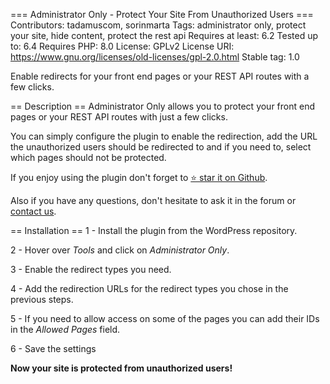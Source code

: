=== Administrator Only - Protect Your Site From Unauthorized Users ===
Contributors: tadamuscom, sorinmarta
Tags: administrator only, protect your site, hide content, protect the rest api
Requires at least: 6.2
Tested up to: 6.4
Requires PHP: 8.0
License: GPLv2
License URI: https://www.gnu.org/licenses/old-licenses/gpl-2.0.html
Stable tag: 1.0

Enable redirects for your front end pages or your REST API routes with a few clicks. 

== Description ==
Administrator Only allows you to protect your front end pages or your REST API routes with just a few clicks.

You can simply configure the plugin to enable the redirection, add the URL the unauthorized users should be redirected to and if you need to, select which pages should not be protected.

If you enjoy using the plugin don't forget to [⭐ star it on Github](https://github.com/tadamuscom/administrator-only).

Also if you have any questions, don't hesitate to ask it in the forum or [contact us](https://tadamus.com/contact).

== Installation ==
1 - Install the plugin from the WordPress repository.

2 - Hover over _Tools_ and click on _Administrator Only_.

3 - Enable the redirect types you need.

4 - Add the redirection URLs for the redirect types you chose in the previous steps.

5 - If you need to allow access on some of the pages you can add their IDs in the _Allowed Pages_ field.

6 - Save the settings

**Now your site is protected from unauthorized users!**
